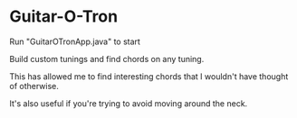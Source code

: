 # Guitar-O-Tron
Run "GuitarOTronApp.java" to start

Build custom tunings and find chords on any tuning.

This has allowed me to find interesting chords that I wouldn't have thought of otherwise.

It's also useful if you're trying to avoid moving around the neck.
